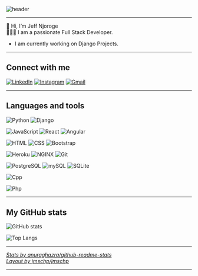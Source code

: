 ![header](https://capsule-render.vercel.app/api?type=waving&color=auto&text=Hello%20World!&fontSize=40&fontColor=ffffff)

---

👋 Hi, I’m Jeff Njoroge  
👨🏽‍💻 I am a passionate Full Stack Developer.
 - I am currently working on Django Projects.


---

## Connect with me

[![LinkedIn][linkedin_badge]][linkedin_link] [![Instagram][instagram_badge]][instagram_link] [![Gmail][gmail_badge]][gmail_link]

---

## Languages and tools



![Python][python_badge] ![Django][django_badge]

![JavaScript][javascript_badge] ![React][react_badge] ![Angular][angular_badge]

![HTML][html_badge] ![CSS][css_img] ![Bootstrap][bootstrap_badge]

![Heroku][heroku_badge] ![NGINX][nginx_badge] ![Git][git_badge]  

![PostgreSQL][postgresql_badge]  ![mySQL][mysql_badge]  ![SQLite][sqlite_badge]

![Cpp][cpp_badge]

![Php][php_badge]

---

## My GitHub stats

![GitHub stats][github_stats_img]

![Top Langs][top_langs_img]

---



[*Stats by anuraghazra/github-readme-stats*](https://github.com/anuraghazra/github-readme-stats)  
[*Layout by jmschp/jmschp*](https://github.com/jmschp/jmschp)

---

<!-- link references -->
[linkedin_link]: https://www.linkedin.com/in/jeff-njoroge-222a79211/ "LinkedIn"
[instagram_link]: https://www.instagram.com/chaudhraa/ "Instagram"
[gmail_link]: mailto:njorogejeff2019@gmail.com "Gmail"



<!-- badge references -->


[css_img]: https://img.shields.io/badge/-css-ffffff?style=for-the-badge&logo=css3&logoColor=264DE4 "CSS"
[django_badge]: https://img.shields.io/badge/-django-ffffff?style=for-the-badge&logo=django&logoColor=50BE95 "Django"
[dev_badge]: https://img.shields.io/badge/-dev-363D44?style=for-the-badge&logo=dev.to "Dev"
[git_badge]: https://img.shields.io/badge/-git-ffffff?style=for-the-badge&logo=git "Git"
[heroku_badge]: https://img.shields.io/badge/-heroku-ffffff?style=for-the-badge&logo=heroku&logoColor=79589F "Heroku"
[html_badge]: https://img.shields.io/badge/-html-ffffff?style=for-the-badge&logo=html5 "HTML"
[instagram_badge]: https://img.shields.io/badge/-Instagram-E1306C?style=for-the-badge&logo=instagram&logoColor=ffffff "Instagram"
[gmail_badge]: https://img.shields.io/badge/Gmail-D14836?style=for-the-badge&logo=gmail&logoColor=white "Gmail"
[javascript_badge]: https://img.shields.io/badge/JavaScript-323330?style=for-the-badge&logo=javascript&logoColor=F7DF1E "JavaScript"
[linkedin_badge]: https://img.shields.io/badge/-LinkedIn-0B66C2?style=for-the-badge&logo=linkedin "LinkedIn"
[nginx_badge]: https://img.shields.io/badge/-nginx-ffffff?style=for-the-badge&logo=nginx&logoColor=009639 "NGINX"
[postgresql_badge]: https://img.shields.io/badge/PostgreSQL-316192?style=for-the-badge&logo=postgresql&logoColor=white "PostgreSQL"
[mysql_badge]: https://img.shields.io/badge/MySQL-00000F?style=for-the-badge&logo=mysql&logoColor=white "mySQL"
[sqlite_badge]: https://img.shields.io/badge/sqlite-%2307405e.svg?style=for-the-badge&logo=sqlite&logoColor=white "SQLite"
[python_badge]: https://img.shields.io/badge/Python-14354C?style=for-the-badge&logo=python&logoColor=white "Python"
[react_badge]: 	https://img.shields.io/badge/React-20232A?style=for-the-badge&logo=react&logoColor=61DAFB "React"
[angular_badge]: https://img.shields.io/badge/Angular-DD0031?style=for-the-badge&logo=angular&logoColor=white "Angular"
[bootstrap_badge]: https://img.shields.io/badge/Bootstrap-563D7C?style=for-the-badge&logo=bootstrap&logoColor=white "Bootstrap"
[php_badge]: https://img.shields.io/badge/PHP-777BB4?style=for-the-badge&logo=php&logoColor=white "Php"
[cpp_badge]: https://img.shields.io/badge/C%2B%2B-00599C?style=for-the-badge&logo=c%2B%2B&logoColor=white "Cpp"

<!-- img references -->
[github_stats_img]: https://github-readme-stats.vercel.app/api?username=jeff283&show_icons=true&hide_border=true&include_all_commits=true&count_private=true&theme=radical "jeff283 GitHub Stats"
[top_langs_img]: https://github-readme-stats.vercel.app/api/top-langs/?username=jeff283&layout=compact&langs_count=8&hide_border=true&theme=radical "Jeff Top Lang"

<!---
jeff283/jeff283 is a ✨ special ✨ repository because its `README.md` (this file) appears on your GitHub profile.
You can click the Preview link to take a look at your changes.
--->
